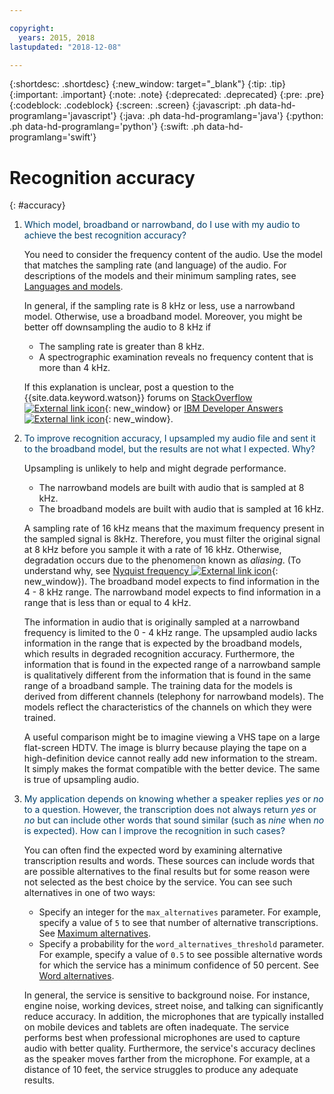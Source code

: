 ```yaml
---

copyright:
  years: 2015, 2018
lastupdated: "2018-12-08"

---
```


{:shortdesc: .shortdesc}
{:new_window: target="_blank"}
{:tip: .tip}
{:important: .important}
{:note: .note}
{:deprecated: .deprecated}
{:pre: .pre}
{:codeblock: .codeblock}
{:screen: .screen}
{:javascript: .ph data-hd-programlang='javascript'}
{:java: .ph data-hd-programlang='java'}
{:python: .ph data-hd-programlang='python'}
{:swift: .ph data-hd-programlang='swift'}

# Recognition accuracy
{: #accuracy}

1.  <span style="color:#003F69">Which model, broadband or narrowband, do I use with my audio to achieve the best recognition accuracy?</span>

    You need to consider the frequency content of the audio. Use the model that matches the sampling rate (and language) of the audio. For descriptions of the models and their minimum sampling rates, see [Languages and models](/docs/services/speech-to-text/models.html).

    In general, if the sampling rate is 8 kHz or less, use a narrowband model. Otherwise, use a broadband model. Moreover, you might be better off downsampling the audio to 8 kHz if

    -   The sampling rate is greater than 8 kHz.
    -   A spectrographic examination reveals no frequency content that is more than 4 kHz.

    If this explanation is unclear, post a question to the {{site.data.keyword.watson}} forums on [StackOverflow ![External link icon](../../icons/launch-glyph.svg "External link icon")](http://stackoverflow.com/questions/tagged/ibm-watson-cognitive){: new_window} or [IBM Developer Answers ![External link icon](../../icons/launch-glyph.svg "External link icon")](https://developer.ibm.com/answers/topics/speech-to-text/){: new_window}.

1.  <span style="color:#003F69">To improve recognition accuracy, I upsampled my audio file and sent it to the broadband model, but the results are not what I expected. Why?</span>

    Upsampling is unlikely to help and might degrade performance.

    -   The narrowband models are built with audio that is sampled at 8 kHz.
    -   The broadband models are built with audio that is sampled at 16 kHz.

    A sampling rate of 16 kHz means that the maximum frequency present in the sampled signal is 8kHz. Therefore, you must filter the original signal at 8 kHz before you sample it with a rate of 16 kHz. Otherwise, degradation occurs due to the phenomenon known as *aliasing*. (To understand why, see [Nyquist frequency ![External link icon](../../icons/launch-glyph.svg "External link icon")](https://en.wikipedia.org/wiki/Nyquist_frequency){: new_window}). The broadband model expects to find information in the 4 - 8 kHz range. The narrowband model expects to find information in a range that is less than or equal to 4 kHz.

    The information in audio that is originally sampled at a narrowband frequency is limited to the 0 - 4 kHz range. The upsampled audio lacks information in the range that is expected by the broadband models, which results in degraded recognition accuracy. Furthermore, the information that is found in the expected range of a narrowband sample is qualitatively different from the information that is found in the same range of a broadband sample. The training data for the models is derived from different channels (telephony for narrowband models). The models reflect the characteristics of the channels on which they were trained.

    A useful comparison might be to imagine viewing a VHS tape on a large flat-screen HDTV. The image is blurry because playing the tape on a high-definition device cannot really add new information to the stream. It simply makes the format compatible with the better device. The same is true of upsampling audio.

1.  <span style="color:#003F69">My application depends on knowing whether a speaker replies *yes* or *no* to a question. However, the transcription does not always return *yes* or *no* but can include other words that sound similar (such as *nine* when *no* is expected). How can I improve the recognition in such cases?</span>

    You can often find the expected word by examining alternative transcription results and words. These sources can include words that are possible alternatives to the final results but for some reason were not selected as the best choice by the service. You can see such alternatives in one of two ways:
    -   Specify an integer for the `max_alternatives` parameter. For example, specify a value of `5` to see that number of alternative transcriptions. See [Maximum alternatives](/docs/services/speech-to-text/output.html#max_alternatives).
    -   Specify a probability for the `word_alternatives_threshold` parameter. For example, specify a value of `0.5` to see possible alternative words for which the service has a minimum confidence of 50 percent. See [Word alternatives](/docs/services/speech-to-text/output.html#word_alternatives).

    In general, the service is sensitive to background noise. For instance, engine noise, working devices, street noise, and talking can significantly reduce accuracy. In addition, the microphones that are typically installed on mobile devices and tablets are often inadequate. The service performs best when professional microphones are used to capture audio with better quality. Furthermore, the service's accuracy declines as the speaker moves farther from the microphone. For example, at a distance of 10 feet, the service struggles to produce any adequate results.
